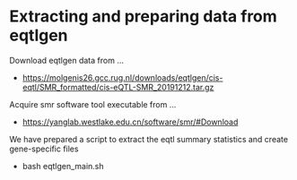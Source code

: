 # Extracting and preparing data from eqtlgen

Download eqtlgen data from ...
- https://molgenis26.gcc.rug.nl/downloads/eqtlgen/cis-eqtl/SMR_formatted/cis-eQTL-SMR_20191212.tar.gz

Acquire smr software tool executable from ...
- https://yanglab.westlake.edu.cn/software/smr/#Download

We have prepared a script to extract the eqtl summary statistics and create gene-specific files

- bash eqtlgen_main.sh <path to smr software executable> <path to directory containing eqtl sumstat file> <path to output intermediate files: data split by chr> <path to snp reference file: SNPs to keep in analysis> <path to output gene specific files>

